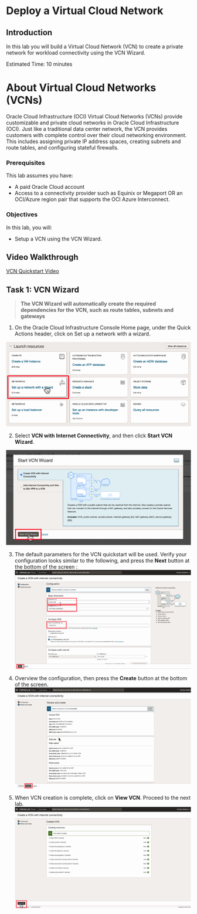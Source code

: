 # Deploy a Virtual Cloud Network

## Introduction

In this lab you will build a Virtual Cloud Network (VCN) to create a private network for workload connectivity using the VCN Wizard.

Estimated Time: 10 minutes

# About Virtual Cloud Networks (VCNs)
Oracle Cloud Infrastructure (OCI) Virtual Cloud Networks (VCNs) provide customizable and private cloud networks in Oracle Cloud Infrastructure (OCI). Just like a traditional data center network, the VCN provides customers with complete control over their cloud networking environment. This includes assigning private IP address spaces, creating subnets and route tables, and configuring stateful firewalls.

### Prerequisites

This lab assumes you have:

* A paid Oracle Cloud account
* Access to a connectivity provider such as Equinix or Megaport OR an OCI/Azure region pair that supports the OCI Azure Interconnect.

### Objectives

In this lab, you will:

* Setup a VCN using the VCN Wizard.

## Video Walkthrough

[VCN Quickstart Video](youtube:svGxVEifOe0:large)

## Task 1: VCN Wizard

> **The VCN Wizard will automatically create the required dependencies for the VCN, such as route tables, subnets and gateways**

1. On the Oracle Cloud Infrastructure Console Home page, under the Quick Actions header, click on Set up a network with a wizard.

  ![Quick Actions Wizard](images/vcn-1.png)

2. Select **VCN with Internet Connectivity**, and then click **Start VCN Wizard**.

  ![VCN with Internet Connectivity](images/vcn-2.png)

3. The default parameters for the VCN quickstart will be used. Verify your configuration looks similar to the following, and press the **Next** button at the bottom of the screen :
  ![Create a VCN Configuration](images/vcn-3.png)

4. Overview the configuration, then press the **Create** button at the bottom of the screen.
    ![Review CV Configuration](images/vcn-4.png)

5. When VCN creation is complete, click on **View VCN**. Proceed to the next lab.
    ![Workflow](images/vcn-5.png)